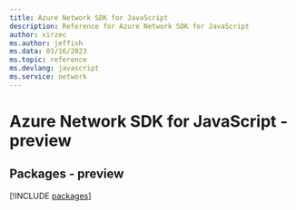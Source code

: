 ```yaml
---
title: Azure Network SDK for JavaScript
description: Reference for Azure Network SDK for JavaScript
author: xirzec
ms.author: jeffish
ms.data: 03/16/2023
ms.topic: reference
ms.devlang: javascript
ms.service: network
---
```

# Azure Network SDK for JavaScript - preview
## Packages - preview
[!INCLUDE [packages](network-index.md)]